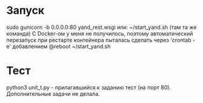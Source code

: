 # Запуск #
sudo gunicorn -b 0.0.0.0:80 yand_rest.wsgi
или:
~/start_yand.sh (там та же команда)
С Docker-ом у меня не получилось, поэтому автоматический перезапуск при рестарте контейнера пыталась сделать через 'crontab -e' добавлением @reboot ~/start_yand.sh

# Тест #
python3 unit_t.py -  прилагавшийся к заданию тест (на порт 80).
Дополнительные задачи не делала.
